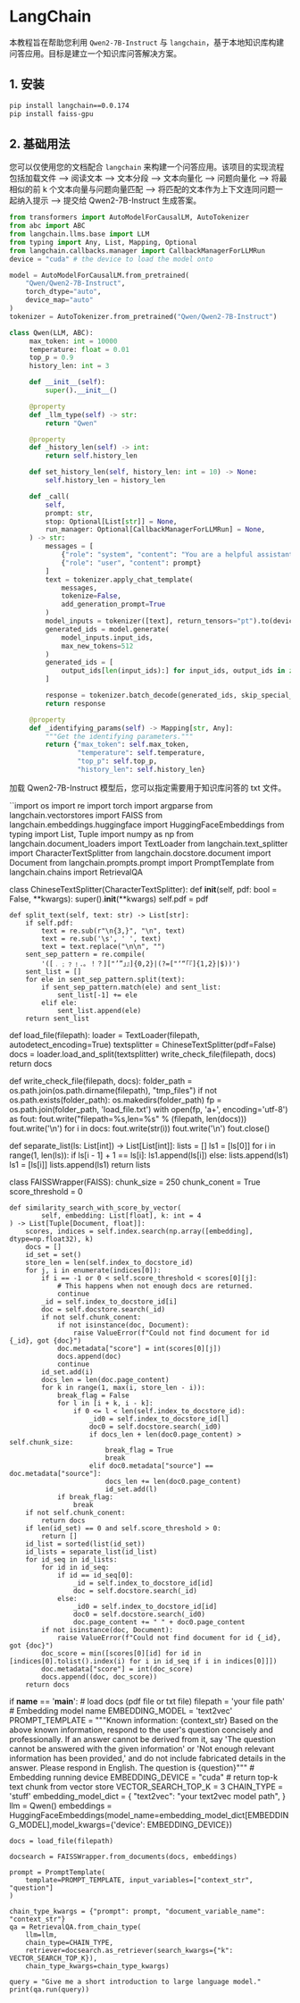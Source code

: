 # LangChain

本教程旨在帮助您利用 `Qwen2-7B-Instruct` 与 `langchain`，基于本地知识库构建问答应用。目标是建立一个知识库问答解决方案。

## 1. 安装

```bash linenums="1"
pip install langchain==0.0.174
pip install faiss-gpu
```

## 2. 基础用法

您可以仅使用您的文档配合 `langchain` 来构建一个问答应用。该项目的实现流程包括加载文件 --> 阅读文本 --> 文本分段 --> 文本向量化 --> 问题向量化 --> 将最相似的前 k 个文本向量与问题向量匹配 --> 将匹配的文本作为上下文连同问题一起纳入提示 --> 提交给 Qwen2-7B-Instruct 生成答案。

```python linenums="1"
from transformers import AutoModelForCausalLM, AutoTokenizer
from abc import ABC
from langchain.llms.base import LLM
from typing import Any, List, Mapping, Optional
from langchain.callbacks.manager import CallbackManagerForLLMRun
device = "cuda" # the device to load the model onto

model = AutoModelForCausalLM.from_pretrained(
    "Qwen/Qwen2-7B-Instruct",
    torch_dtype="auto",
    device_map="auto"
)
tokenizer = AutoTokenizer.from_pretrained("Qwen/Qwen2-7B-Instruct")

class Qwen(LLM, ABC):
     max_token: int = 10000
     temperature: float = 0.01
     top_p = 0.9
     history_len: int = 3

     def __init__(self):
         super().__init__()

     @property
     def _llm_type(self) -> str:
         return "Qwen"

     @property
     def _history_len(self) -> int:
         return self.history_len

     def set_history_len(self, history_len: int = 10) -> None:
         self.history_len = history_len

     def _call(
         self,
         prompt: str,
         stop: Optional[List[str]] = None,
         run_manager: Optional[CallbackManagerForLLMRun] = None,
     ) -> str:
         messages = [
             {"role": "system", "content": "You are a helpful assistant."},
             {"role": "user", "content": prompt}
         ]
         text = tokenizer.apply_chat_template(
             messages,
             tokenize=False,
             add_generation_prompt=True
         )
         model_inputs = tokenizer([text], return_tensors="pt").to(device)
         generated_ids = model.generate(
             model_inputs.input_ids,
             max_new_tokens=512
         )
         generated_ids = [
             output_ids[len(input_ids):] for input_ids, output_ids in zip(model_inputs.input_ids, generated_ids)
         ]

         response = tokenizer.batch_decode(generated_ids, skip_special_tokens=True)[0]
         return response

     @property
     def _identifying_params(self) -> Mapping[str, Any]:
         """Get the identifying parameters."""
         return {"max_token": self.max_token,
                 "temperature": self.temperature,
                 "top_p": self.top_p,
                 "history_len": self.history_len}
```

加载 Qwen2-7B-Instruct 模型后，您可以指定需要用于知识库问答的 txt 文件。

``import os
import re
import torch
import argparse
from langchain.vectorstores import FAISS
from langchain.embeddings.huggingface import HuggingFaceEmbeddings
from typing import List, Tuple
import numpy as np
from langchain.document_loaders import TextLoader
from langchain.text_splitter import CharacterTextSplitter
from langchain.docstore.document import Document
from langchain.prompts.prompt import PromptTemplate
from langchain.chains import RetrievalQA

class ChineseTextSplitter(CharacterTextSplitter):
    def __init__(self, pdf: bool = False, **kwargs):
        super().__init__(**kwargs)
        self.pdf = pdf

    def split_text(self, text: str) -> List[str]:
        if self.pdf:
            text = re.sub(r"\n{3,}", "\n", text)
            text = re.sub('\s', ' ', text)
            text = text.replace("\n\n", "")
        sent_sep_pattern = re.compile(
            '([﹒﹔﹖﹗．。！？]["’”」』]{0,2}|(?=["‘“「『]{1,2}|$))')
        sent_list = []
        for ele in sent_sep_pattern.split(text):
            if sent_sep_pattern.match(ele) and sent_list:
                sent_list[-1] += ele
            elif ele:
                sent_list.append(ele)
        return sent_list


def load_file(filepath):
    loader = TextLoader(filepath, autodetect_encoding=True)
    textsplitter = ChineseTextSplitter(pdf=False)
    docs = loader.load_and_split(textsplitter)
    write_check_file(filepath, docs)
    return docs


def write_check_file(filepath, docs):
    folder_path = os.path.join(os.path.dirname(filepath), "tmp_files")
    if not os.path.exists(folder_path):
        os.makedirs(folder_path)
    fp = os.path.join(folder_path, 'load_file.txt')
    with open(fp, 'a+', encoding='utf-8') as fout:
        fout.write("filepath=%s,len=%s" % (filepath, len(docs)))
        fout.write('\n')
        for i in docs:
            fout.write(str(i))
            fout.write('\n')
        fout.close()


def separate_list(ls: List[int]) -> List[List[int]]:
    lists = []
    ls1 = [ls[0]]
    for i in range(1, len(ls)):
        if ls[i - 1] + 1 == ls[i]:
            ls1.append(ls[i])
        else:
            lists.append(ls1)
            ls1 = [ls[i]]
    lists.append(ls1)
    return lists


class FAISSWrapper(FAISS):
    chunk_size = 250
    chunk_conent = True
    score_threshold = 0

    def similarity_search_with_score_by_vector(
            self, embedding: List[float], k: int = 4
    ) -> List[Tuple[Document, float]]:
        scores, indices = self.index.search(np.array([embedding], dtype=np.float32), k)
        docs = []
        id_set = set()
        store_len = len(self.index_to_docstore_id)
        for j, i in enumerate(indices[0]):
            if i == -1 or 0 < self.score_threshold < scores[0][j]:
                # This happens when not enough docs are returned.
                continue
            _id = self.index_to_docstore_id[i]
            doc = self.docstore.search(_id)
            if not self.chunk_conent:
                if not isinstance(doc, Document):
                    raise ValueError(f"Could not find document for id {_id}, got {doc}")
                doc.metadata["score"] = int(scores[0][j])
                docs.append(doc)
                continue
            id_set.add(i)
            docs_len = len(doc.page_content)
            for k in range(1, max(i, store_len - i)):
                break_flag = False
                for l in [i + k, i - k]:
                    if 0 <= l < len(self.index_to_docstore_id):
                        _id0 = self.index_to_docstore_id[l]
                        doc0 = self.docstore.search(_id0)
                        if docs_len + len(doc0.page_content) > self.chunk_size:
                            break_flag = True
                            break
                        elif doc0.metadata["source"] == doc.metadata["source"]:
                            docs_len += len(doc0.page_content)
                            id_set.add(l)
                if break_flag:
                    break
        if not self.chunk_conent:
            return docs
        if len(id_set) == 0 and self.score_threshold > 0:
            return []
        id_list = sorted(list(id_set))
        id_lists = separate_list(id_list)
        for id_seq in id_lists:
            for id in id_seq:
                if id == id_seq[0]:
                    _id = self.index_to_docstore_id[id]
                    doc = self.docstore.search(_id)
                else:
                    _id0 = self.index_to_docstore_id[id]
                    doc0 = self.docstore.search(_id0)
                    doc.page_content += " " + doc0.page_content
            if not isinstance(doc, Document):
                raise ValueError(f"Could not find document for id {_id}, got {doc}")
            doc_score = min([scores[0][id] for id in [indices[0].tolist().index(i) for i in id_seq if i in indices[0]]])
            doc.metadata["score"] = int(doc_score)
            docs.append((doc, doc_score))
        return docs


if __name__ == '__main__':
    # load docs (pdf file or txt file)
    filepath = 'your file path'
    # Embedding model name
    EMBEDDING_MODEL = 'text2vec'
    PROMPT_TEMPLATE = """Known information:
    {context_str}
    Based on the above known information, respond to the user's question concisely and professionally. If an answer cannot be derived from it, say 'The question cannot be answered with the given information' or 'Not enough relevant information has been provided,' and do not include fabricated details in the answer. Please respond in English. The question is {question}"""
    # Embedding running device
    EMBEDDING_DEVICE = "cuda"
    # return top-k text chunk from vector store
    VECTOR_SEARCH_TOP_K = 3
    CHAIN_TYPE = 'stuff'
    embedding_model_dict = {
        "text2vec": "your text2vec model path",
    }
    llm = Qwen()
    embeddings = HuggingFaceEmbeddings(model_name=embedding_model_dict[EMBEDDING_MODEL],model_kwargs={'device': EMBEDDING_DEVICE})

    docs = load_file(filepath)

    docsearch = FAISSWrapper.from_documents(docs, embeddings)

    prompt = PromptTemplate(
        template=PROMPT_TEMPLATE, input_variables=["context_str", "question"]
    )

    chain_type_kwargs = {"prompt": prompt, "document_variable_name": "context_str"}
    qa = RetrievalQA.from_chain_type(
        llm=llm,
        chain_type=CHAIN_TYPE,
        retriever=docsearch.as_retriever(search_kwargs={"k": VECTOR_SEARCH_TOP_K}),
        chain_type_kwargs=chain_type_kwargs)

    query = "Give me a short introduction to large language model."
    print(qa.run(query))
```


